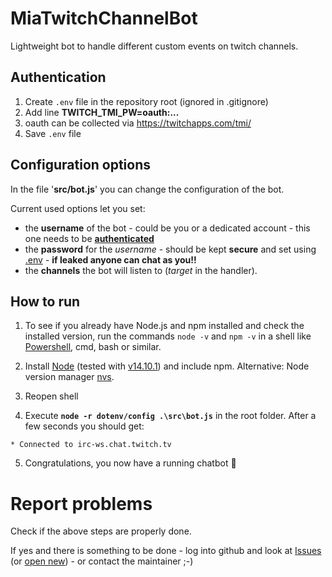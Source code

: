 # MiaTwitchChannelBot
Lightweight bot to handle different custom events on twitch channels.

## Authentication

1. Create `.env` file in the repository root (ignored in .gitignore)
2. Add line **TWITCH_TMI_PW=oauth:...**
3. oauth can be collected via https://twitchapps.com/tmi/
4. Save `.env` file

## Configuration options
In the file '**src/bot.js**' you can change the configuration of the bot. 

Current used options let you set:
- the **username** of the bot - could be you or a dedicated account - this one needs to be **[authenticated](#authentication)** 
- the **password** for the *username* - should be kept **secure** and set using [.env](#authentication) - **if leaked anyone can chat as you!!**
- the **channels** the bot will listen to (*target* in the handler).
## How to run

1. To see if you already have Node.js and npm installed and check the installed version, run the commands `node -v` and `npm -v` in a shell like [Powershell](https://github.com/powershell/powershell#get-powershell), cmd, bash or similar.

2. Install [Node](https://nodejs.org/en/download/) (tested with [v14.10.1](https://nodejs.org/download/release/v14.10.1/)) and include npm. Alternative: Node version manager [nvs](https://github.com/jasongin/nvs).
3. Reopen shell 
4. Execute **`node -r dotenv/config .\src\bot.js`** in the root folder. After a few seconds you should get:

`* Connected to irc-ws.chat.twitch.tv`

5. Congratulations, you now have a running chatbot :tada: 

# Report problems
Check if the above steps are properly done.

If yes and there is something to be done - log into github and look at [Issues](https://github.com/VaeterchenFrost/MiaTwitchChannelBot/issues) (or [open new](https://github.com/VaeterchenFrost/MiaTwitchChannelBot/issues/new/choose))  - 
or contact the maintainer ;-)